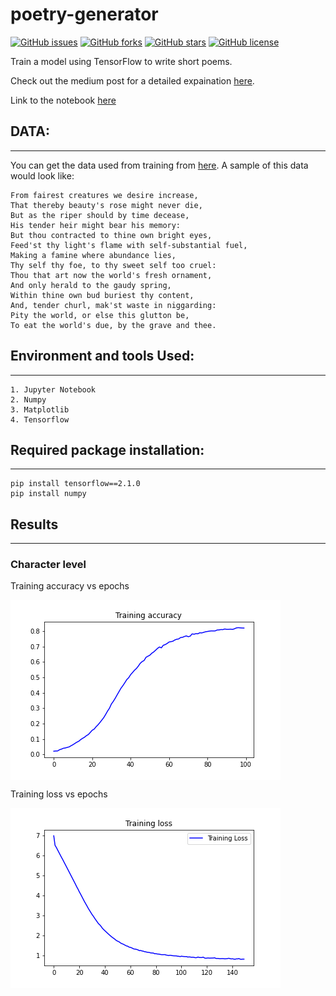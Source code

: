 # poetry-generator

[![GitHub issues](https://img.shields.io/github/issues/PraveenKumarSridhar/poetry-generator?style=for-the-badge)](https://github.com/PraveenKumarSridhar/poetry-generator/issues)
[![GitHub forks](https://img.shields.io/github/forks/PraveenKumarSridhar/poetry-generator?style=for-the-badge)](https://github.com/PraveenKumarSridhar/poetry-generator/network)
[![GitHub stars](https://img.shields.io/github/stars/PraveenKumarSridhar/poetry-generator?style=for-the-badge)](https://github.com/PraveenKumarSridhar/poetry-generator/stargazers)
[![GitHub license](https://img.shields.io/github/license/PraveenKumarSridhar/poetry-generator?style=for-the-badge)](https://github.com/PraveenKumarSridhar/poetry-generator/blob/master/LICENSE)

Train a model using TensorFlow to write short poems.

Check out the medium post for a detailed expaination [here](https://medium.com/@prasri.pk/can-we-write-a-sonnet-like-its-the-middle-ages-f3c06ecb690).

Link to the notebook [here](https://github.com/PraveenKumarSridhar/poetry-generator/blob/master/src/Sonnets/Training/Sonnet_generator.ipynb)

## DATA:
<hr/>

You can get the data used from training from [here](http://www.shakespeares-sonnets.com/all.php). A sample of this data would look like:

```
From fairest creatures we desire increase,
That thereby beauty's rose might never die,
But as the riper should by time decease,
His tender heir might bear his memory:
But thou contracted to thine own bright eyes,
Feed'st thy light's flame with self-substantial fuel,
Making a famine where abundance lies,
Thy self thy foe, to thy sweet self too cruel:
Thou that art now the world's fresh ornament,
And only herald to the gaudy spring,
Within thine own bud buriest thy content,
And, tender churl, mak'st waste in niggarding:
Pity the world, or else this glutton be,
To eat the world's due, by the grave and thee.
```

## Environment and tools Used:
<hr/>

```
1. Jupyter Notebook
2. Numpy
3. Matplotlib
4. Tensorflow
```

## Required package installation:
<hr/>

```
pip install tensorflow==2.1.0
pip install numpy
```

## Results
<hr/>

### Character level 

Training accuracy vs epochs 

<img align="center" alt="Training accuracy vs epochsr"  src="https://raw.githubusercontent.com/PraveenKumarSridhar/poetry-generator/develop/src/Sonnets/Plots/accuracy_plot.png" />

<br/>

Training loss vs epochs 

<img align="center" alt="Training loss vs epochs "  src="https://raw.githubusercontent.com/PraveenKumarSridhar/poetry-generator/develop/src/Sonnets/Plots/loss_plot.png" />
